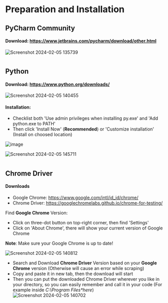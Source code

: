 # Preparation and Installation

## PyCharm Community
#### Download: https://www.jetbrains.com/pycharm/download/other.html

![Screenshot 2024-02-05 135739](https://github.com/WageeeWika/Web-Scraping-Properties-from-Booking.com-/assets/119421544/fcf7c0fc-2d83-46db-a38d-a21f27e592fe)


#
## Python
#### Download: https://www.python.org/downloads/

![Screenshot 2024-02-05 140455](https://github.com/WageeeWika/Web-Scraping-Properties-from-Booking.com-/assets/119421544/1a6ed329-8355-48aa-bc11-f79a65d41129)

#### Installation:
- Checklist both 'Use admin privileges when installing py.exe' and 'Add python.exe to PATH'
- Then click 'Install Now' (**Recommended**) or 'Customize installation' (Install on choosed location)

![image](https://github.com/WageeeWika/Web-Scraping-Properties-from-Booking.com-/assets/119421544/63763b7d-baa2-4c73-88eb-92102c0c3fee)

![Screenshot 2024-02-05 145711](https://github.com/WageeeWika/Web-Scraping-Properties-from-Booking.com-/assets/119421544/3a6f0c41-e660-4da6-bb60-59cc2bf11c3a)

#
## Chrome Driver
#### Downloads 
- Google Chrome: https://www.google.com/intl/id_id/chrome/
- Chrome Driver: https://googlechromelabs.github.io/chrome-for-testing/

Find **Google Chrome** Version:
- Click on three-dot button on top-right corner, then find 'Settings'
- Click on 'About Chrome', there will show your current version of Google Chrome
  
**Note**: Make sure your Google Chrome is up to date!

![Screenshot 2024-02-05 140812](https://github.com/WageeeWika/Web-Scraping-Properties-from-Booking.com-/assets/119421544/b2b05063-07e6-4545-9f0a-96362ad4321d)

- Search and Download **Chrome Driver** Version based on your **Google Chrome** version (Otherwise will cause an error while scraping)
- Copy and paste it in new tab, then the download will start
- Then you can put the downloaded Chrome Driver wherever you like in your directory, so you can easily remember and call it in your code (For example inside _C:\Program Files\*here_)
![Screenshot 2024-02-05 140702](https://github.com/WageeeWika/Web-Scraping-Properties-from-Booking.com-/assets/119421544/59acdacd-e1ae-459d-aaf1-03338717241c)


